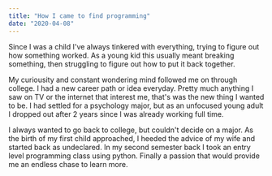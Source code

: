```yaml
---
title: "How I came to find programming"
date: "2020-04-08"
---
```


Since I was a child I've always tinkered with everything, trying to figure out how something worked. As a young kid this usually
meant breaking something, then struggling to figure out how to put it back together.

My curiousity and constant wondering mind followed me on through college. I had a new career path or idea everyday. Pretty much
anything I saw on TV or the internet that interest me, that's was the new thing I wanted to be. I had settled for a psychology major, but as an 
unfocused young adult I dropped out after 2 years since I was already working full time.

I always wanted to go back to college, but couldn't decide on a major. As the birth of my first child approached, I heeded the advice of my wife and started back as undeclared.
In my second semester back I took an entry level programming class using python. Finally a passion that would provide me an endless chase to learn more.
